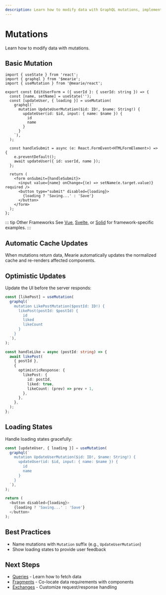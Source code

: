 ```yaml
---
description: Learn how to modify data with GraphQL mutations, implement optimistic updates, and handle loading states with automatic cache updates.
---
```


# Mutations

Learn how to modify data with mutations.

## Basic Mutation

```tsx
import { useState } from 'react';
import { graphql } from '$mearie';
import { useMutation } from '@mearie/react';

export const EditUserForm = ({ userId }: { userId: string }) => {
  const [name, setName] = useState('');
  const [updateUser, { loading }] = useMutation(
    graphql(`
      mutation UpdateUserMutation($id: ID!, $name: String!) {
        updateUser(id: $id, input: { name: $name }) {
          id
          name
        }
      }
    `),
  );

  const handleSubmit = async (e: React.FormEvent<HTMLFormElement>) => {
    e.preventDefault();
    await updateUser({ id: userId, name });
  };

  return (
    <form onSubmit={handleSubmit}>
      <input value={name} onChange={(e) => setName(e.target.value)} required />
      <button type="submit" disabled={loading}>
        {loading ? 'Saving...' : 'Save'}
      </button>
    </form>
  );
};
```

::: tip Other Frameworks
See [Vue](/frameworks/vue), [Svelte](/frameworks/svelte), or [Solid](/frameworks/solid) for framework-specific examples.
:::

## Automatic Cache Updates

When mutations return data, Mearie automatically updates the normalized cache and re-renders affected components.

## Optimistic Updates

Update the UI before the server responds:

```typescript
const [likePost] = useMutation(
  graphql(`
    mutation LikePostMutation($postId: ID!) {
      likePost(postId: $postId) {
        id
        liked
        likeCount
      }
    }
  `),
);

const handleLike = async (postId: string) => {
  await likePost(
    { postId },
    {
      optimisticResponse: {
        likePost: {
          id: postId,
          liked: true,
          likeCount: (prev) => prev + 1,
        },
      },
    },
  );
};
```

## Loading States

Handle loading states gracefully:

```typescript
const [updateUser, { loading }] = useMutation(
  graphql(`
    mutation UpdateUserMutation($id: ID!, $name: String!) {
      updateUser(id: $id, input: { name: $name }) {
        id
        name
      }
    }
  `),
);

return (
  <button disabled={loading}>
    {loading ? 'Saving...' : 'Save'}
  </button>
);
```

## Best Practices

- Name mutations with `Mutation` suffix (e.g., `UpdateUserMutation`)
- Show loading states to provide user feedback

## Next Steps

- [Queries](/guides/queries) - Learn how to fetch data
- [Fragments](/guides/fragments) - Co-locate data requirements with components
- [Exchanges](/guides/exchanges) - Customize request/response handling
